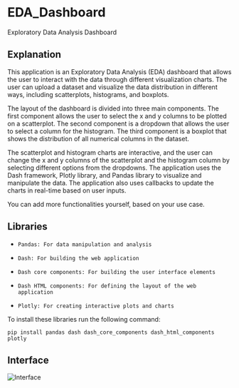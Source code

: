# EDA_Dashboard
Exploratory Data Analysis Dashboard

## Explanation

This application is an Exploratory Data Analysis (EDA) dashboard that allows the user to interact with the data through different visualization charts. The user can upload a dataset and visualize the data distribution in different ways, including scatterplots, histograms, and boxplots.

The layout of the dashboard is divided into three main components. The first component allows the user to select the x and y columns to be plotted on a scatterplot. The second component is a dropdown that allows the user to select a column for the histogram. The third component is a boxplot that shows the distribution of all numerical columns in the dataset.

The scatterplot and histogram charts are interactive, and the user can change the x and y columns of the scatterplot and the histogram column by selecting different options from the dropdowns. The application uses the Dash framework, Plotly library, and Pandas library to visualize and manipulate the data. The application also uses callbacks to update the charts in real-time based on user inputs.

You can add more functionalities yourself, based on your use case.

## Libraries

-     Pandas: For data manipulation and analysis
-     Dash: For building the web application
-     Dash core components: For building the user interface elements
-     Dash HTML components: For defining the layout of the web application
-     Plotly: For creating interactive plots and charts

To install these libraries run the following command:

`pip install pandas dash dash_core_components dash_html_components plotly
`

## Interface

![Interface](https://user-images.githubusercontent.com/56083377/221260467-b741d7fd-57ac-4988-870a-09eb95fb2b5b.png)
